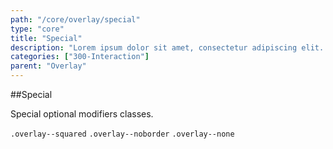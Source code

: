 ```yaml
---
path: "/core/overlay/special"
type: "core"
title: "Special"
description: "Lorem ipsum dolor sit amet, consectetur adipiscing elit. Nunc tempus laoreet leo sit amet iaculis."
categories: ["300-Interaction"]
parent: "Overlay"
---
```


##Special

Special optional modifiers classes.

`.overlay--squared` `.overlay--noborder` `.overlay--none`

<demo>
  <demovanilla src="demos/inline/demos/overlay/special">
  </demovanilla>
</demo>
